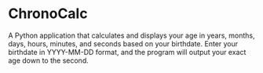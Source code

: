 # ChronoCalc
A Python application that calculates and displays your age in years, months, days, hours, minutes, and seconds based on your birthdate. Enter your birthdate in YYYY-MM-DD format, and the program will output your exact age down to the second.
